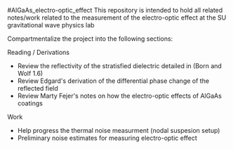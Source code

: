 #AlGaAs_electro-optic_effect
This repository is intended to hold all related notes/work related to the measurement of the electro-optic effect at the SU gravitational wave physics lab

Compartmentalize the project into the following sections: 

Reading / Derivations
* Review the reflectivity of the stratisfied dielectric detailed in (Born and Wolf 1.6)
* Review Edgard's derivation of the differential phase change of the reflected field 
* Review Marty Fejer's notes on how the electro-optic effects of AlGaAs coatings

Work
* Help progress the thermal noise measurment (nodal suspesion setup)
* Preliminary noise estimates for measuring electro-optic effect


